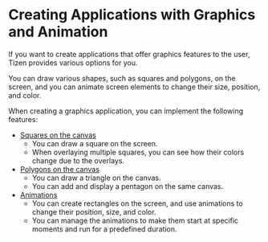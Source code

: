 Creating Applications with Graphics and Animation
=================================================

If you want to create applications that offer graphics features to the
user, Tizen provides various options for you.

You can draw various shapes, such as squares and polygons, on the
screen, and you can animate screen elements to change their size,
position, and color.

When creating a graphics application, you can implement the following
features:

-   [Squares on the canvas](app-graphics-square-n.md)
    -   You can draw a square on the screen.
    -   When overlaying multiple squares, you can see how their colors
        change due to the overlays.
-   [Polygons on the canvas](app-graphics-polygon-n.md)
    -   You can draw a triangle on the canvas.
    -   You can add and display a pentagon on the same canvas.
-   [Animations](app-graphics-animation-n.md)
    -   You can create rectangles on the screen, and use animations to
        change their position, size, and color.
    -   You can manage the animations to make them start at specific
        moments and run for a predefined duration.


